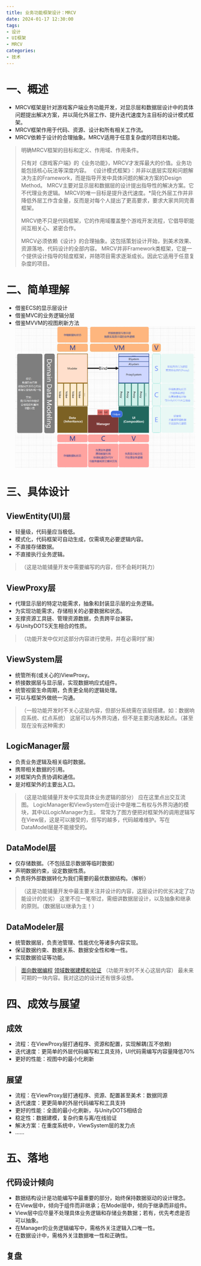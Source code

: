 ```yaml
---
title: 业务功能框架设计：MRCV
date: 2024-01-17 12:30:00
tags:
- 设计
- UI框架
- MRCV
categories: 
- 技术
---
```


# 一、概述
<!--more-->
- MRCV框架是针对游戏客户端业务功能开发，对显示层和数据层设计中的具体问题提出解决方案，并以简化外层工作、提升迭代速度为主目标的设计模式框架。
- MRCV框架作用于代码、资源、设计和所有相关工作流。
- MRCV依赖于设计的合理抽象。MRCV适用于任意复杂度的项目和功能。

>明确MRCV框架的目标和定义、作用域、作用条件。
>
>只有对《游戏客户端》的《业务功能》，MRCV才发挥最大的价值。业务功能包括核心玩法等深度内容。
> 《设计模式框架》：并非以底层实现和问题解决为主的Framework，而是指导开发中具体问题的解决方案的Design Method。
>MRCV主要对显示层和数据层的设计提出指导性的解决方案。它不代理业务逻辑。
>MRCV的唯一目标是提升迭代速度。*简化外层工作并非降低外层工作含金量，反而是对每个人提出了更高要求，要求大家共同完善框架。
>
> MRCV绝不只是代码框架，它的作用域覆盖整个游戏开发流程，它倡导职能间互相关心、紧密合作。
> 
>MRCV必须依赖《设计》的合理抽象。这包括策划设计开始，到美术效果、资源落地、代码设计的全部内容。
>MRCV并非Framework类框架，它是一个提供设计指导的轻度框架，并随项目需求逐渐成长。因此它适用于任意复杂度的项目。

# 二、简单理解
- 借鉴ECS的显示层设计
- 借鉴MVC的业务逻辑分层
- 借鉴MVVM的视图刷新方法
![简洁框架结构图](2024/01/17/业务功能框架设计MRCV/basic.png)

# 三、具体设计

## ViewEntity(UI)层
- 轻量级，代码量应当极低。
- 模式化，代码框架可自动生成，仅需填充必要逻辑内容。
- 不直接存储数据。
- 不直接执行业务逻辑。
>（这是功能铺量开发中需要编写的内容，但不会耗时耗力）

## ViewProxy层
- 代理显示层的特定功能需求，抽象和封装显示层的业务逻辑。
- 为实现功能需求，存储相关的必要数据和状态。
- 支撑资源工具链、管理资源数据，负责跨平台兼容。
- 与UnityDOTS天生相合的性质。
>（功能开发中仅对这部分内容进行使用，并在必需时扩展）

## ViewSystem层
- 统管所有(或关心的)ViewProxy。
- 桥接数据层与显示层，实现数据响应式组件。
- 统管视窗生命周期，负责更全局的逻辑处理。
- 可以与框架外做统一沟通。
>（一般功能开发时不关心这层内容，但部分系统需在该层搭建。如：数据响应系统、红点系统）
>这层可以与外界沟通，但不是主要沟通发起点。（甚至现在没有这种需求）

## LogicManager层
- 负责业务逻辑及相关临时数据。
- 携带相关数据的引用。
- 对框架内负责协调和通信。
- 是对框架外的主要出入口。
>（这是功能铺量开发中实现具体业务逻辑的部分）
>应在这里点出交互流图。
>LogicManager和ViewSystem在设计中是唯二有权与外界沟通的模块，其中以LogicManager为主。
>常常为了图方便把对框架外的调用逻辑写在View层，这是可以接受的，但写的越多，代码越难维护。写在DataModel层是不能接受的。

## DataModel层
- 仅存储数据。（不包括显示数据等临时数据）
- 声明数据约束，设定数据性质。
- 负责将外部数据转化为我们需要的最优数据结构。（解析）
>（这是功能铺量开发中最主要关注并设计的内容，这层设计的优劣决定了功能设计的优劣）
>这里不应一笔带过，需细讲数据层设计，以及抽象和继承的原则。（数据层以继承为主！）

## DataModeler层
- 统管数据层，负责池管理、性能优化等诸多内容实现。
- 保证数据约束、数据关系、数据安全性和唯一性。
- 实现数据验证等功能。
> [面向数据编程](https://blog.csdn.net/u013716859/category_11142807.html)
> [领域数据建模和验证](http://www.jos.org.cn/html/2018/6/5460.htm)
> （功能开发时不关心这层内容）
>最未来可期的一块内容。我对这边的设计还有很多设想。


# 四、成效与展望
## 成效
- 流程：在ViewProxy层打通程序、资源和配置，实现解耦(互不依赖)
- 迭代速度：更简单的外层代码编写和工具支持，UI代码需编写内容量降低70%
- 更好的性能：视图中的最小化刷新

## 展望
- 流程：在ViewProxy层打通程序、资源、配置甚至美术：数据同源
- 迭代速度：更更简单的外层代码编写和工具支持
- 更好的性能：全面的最小化刷新，与UnityDOTS相结合
- 稳定性：数据建模，复杂约束与离/在线验证
- 解决方案：在重度系统中，ViewSystem层的发力点
- ……

# 五、落地
## 代码设计倾向
- 数据结构设计是功能编写中最重要的部分，始终保持数据驱动的设计理念。
- 在View层中，倾向于组件而非继承；在Model层中，倾向于继承而非组件。
- View层中应尽量不处理具体业务逻辑和存储业务数据；若有，优先考虑是否可以抽象。
- 在Manager的业务逻辑编写中，需格外关注逻辑入口唯一性。
- 在数据设计中，需格外关注数据唯一性和正确性。

## 复盘